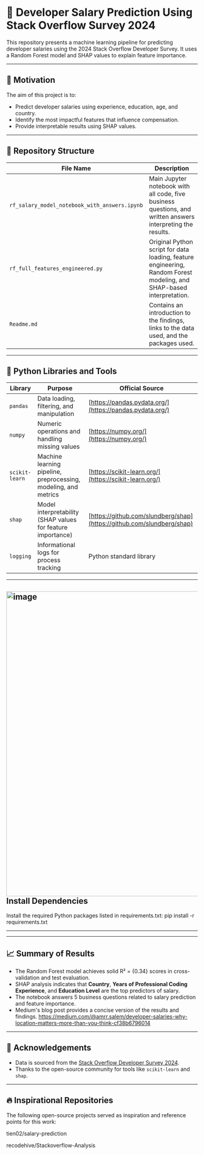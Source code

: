 # 🧠 Developer Salary Prediction Using Stack Overflow Survey 2024

This repository presents a machine learning pipeline for predicting developer salaries using the 2024 Stack Overflow Developer Survey. It uses a Random Forest model and SHAP values to explain feature importance.

---

## 📌 Motivation

The aim of this project is to:
- Predict developer salaries using experience, education, age, and country.
- Identify the most impactful features that influence compensation.
- Provide interpretable results using SHAP values.


---

## 📂 Repository Structure

| File Name                                     | Description                                                                                                          |
| --------------------------------------------- | -------------------------------------------------------------------------------------------------------------------- |
| `rf_salary_model_notebook_with_answers.ipynb` | Main Jupyter notebook with all code, five business questions, and written answers interpreting the results.          |
| `rf_full_features_engineered.py`              | Original Python script for data loading, feature engineering, Random Forest modeling, and SHAP-based interpretation. |
| `Readme.md`                                   | Contains an introduction to the findings, links to the data used, and the packages used. |


---
## 🧰 Python Libraries and Tools


| Library        | Purpose                                                         | Official Source                                                        |
| -------------- | --------------------------------------------------------------- | ---------------------------------------------------------------------- |
| `pandas`       | Data loading, filtering, and manipulation                       | [https://pandas.pydata.org/](https://pandas.pydata.org/)               |
| `numpy`        | Numeric operations and handling missing values                  | [https://numpy.org/](https://numpy.org/)                               |
| `scikit-learn` | Machine learning pipeline, preprocessing, modeling, and metrics | [https://scikit-learn.org/](https://scikit-learn.org/)                 |
| `shap`         | Model interpretability (SHAP values for feature importance)     | [https://github.com/slundberg/shap](https://github.com/slundberg/shap) |
| `logging`      | Informational logs for process tracking                         | Python standard library                                                |

---
## <img width="800" height="800" alt="image" src="https://github.com/user-attachments/assets/53e78f24-8cdd-43c2-9324-a42b9687468f" /> Install Dependencies
Install the required Python packages listed in requirements.txt:
pip install -r requirements.txt

---

---

## 📈 Summary of Results

- The Random Forest model achieves solid R² = {0.34} scores in cross-validation and test evaluation.
- SHAP analysis indicates that **Country**, **Years of Professional Coding Experience**, and **Education Level** are the top predictors of salary.
- The notebook answers 5 business questions related to salary prediction and feature importance.
- Medium's blog post provides a concise version of the results and findings. https://medium.com/@amrr.salem/developer-salaries-why-location-matters-more-than-you-think-cf38b6796014

---

## 🙏 Acknowledgements

- Data is sourced from the [Stack Overflow Developer Survey 2024](https://survey.stackoverflow.co/datasets/stack-overflow-developer-survey-2024.zip).
- Thanks to the open-source community for tools like `scikit-learn` and `shap`.
---
## 🔥 Inspirational Repositories
The following open-source projects served as inspiration and reference points for this work:

tien02/salary-prediction

recodehive/Stackoverflow-Analysis


